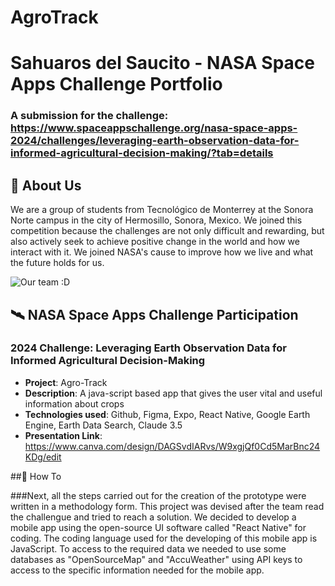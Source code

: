 [](Images/Logo.jpg)
# AgroTrack
# Sahuaros del Saucito - NASA Space Apps Challenge Portfolio
### A submission for the challenge: https://www.spaceappschallenge.org/nasa-space-apps-2024/challenges/leveraging-earth-observation-data-for-informed-agricultural-decision-making/?tab=details

## 🚀 About Us
We are a group of students from Tecnológico de Monterrey at the Sonora Norte campus in the city of Hermosillo, Sonora, Mexico. We joined this competition because the challenges are not only difficult and rewarding, but also actively seek to achieve positive change in the world and how we interact with it. We joined NASA's cause to improve how we live and what the future holds for us.

![Our team :D](Images/Team.jpg)

## 🛰️ NASA Space Apps Challenge Participation

### 2024 Challenge: Leveraging Earth Observation Data for Informed Agricultural Decision-Making
- **Project**: Agro-Track
- **Description**: A java-script based app that gives the user vital and useful information about crops
- **Technologies used**: Github, Figma, Expo, React Native, Google Earth Engine, Earth Data Search, Claude 3.5
- **Presentation Link**: https://www.canva.com/design/DAGSvdIARvs/W9xgjQf0Cd5MarBnc24KDg/edit

##🔧 How To 

###Next, all the steps carried out for the creation of the prototype were written in a methodology form. This project was devised after the team read the challengue and tried to reach a solution. We decided to develop a mobile app using the open-source UI software called "React Native" for coding. The coding language used for the developing of this mobile app is JavaScript. To access to the required data we needed to use some databases as "OpenSourceMap" and "AccuWeather" using API keys to access to the specific information needed for the mobile app. 

